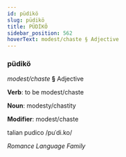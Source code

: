 ```yaml
---
id: püdikö
slug: püdikö
title: PÜDİKÖ
sidebar_position: 562
hoverText: modest/chaste § Adjective
---
```


### püdikö

*modest/chaste* **§** Adjective

**Verb**: to be modest/chaste

**Noun**: modesty/chastity

**Modifier**: modest/chaste

talian pudico /puˈdi.ko/

*Romance Language Family*